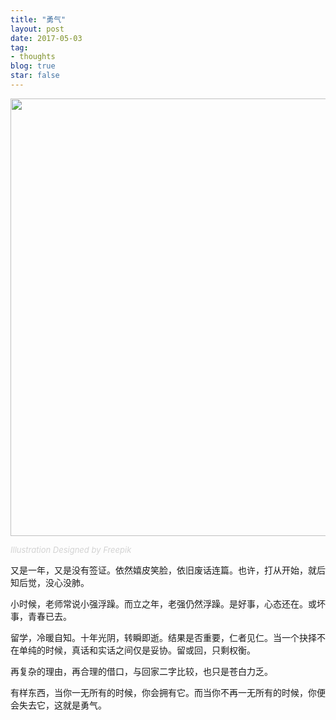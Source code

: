 ```yaml
---
title: "勇气"
layout: post
date: 2017-05-03
tag:
- thoughts
blog: true
star: false
---
```


<img src="{{ site.url }}/assets/images/courage.svg" style="width: 700px; display:block; margin: 0 auto;" />

<a class="link-to-author"
   style="
          font-style: italic;
          text-decoration: none;
          color: lightgray;
          font-size: 13px;
         "
href="http://www.freepik.com">Illustration Designed by Freepik</a>

又是一年，又是没有签证。依然嬉皮笑脸，依旧废话连篇。也许，打从开始，就后知后觉，没心没肺。

小时候，老师常说小强浮躁。而立之年，老强仍然浮躁。是好事，心态还在。或坏事，青春已去。

留学，冷暖自知。十年光阴，转瞬即逝。结果是否重要，仁者见仁。当一个抉择不在单纯的时候，真话和实话之间仅是妥协。留或回，只剩权衡。

再复杂的理由，再合理的借口，与回家二字比较，也只是苍白力乏。

有样东西，当你一无所有的时候，你会拥有它。而当你不再一无所有的时候，你便会失去它，这就是勇气。
